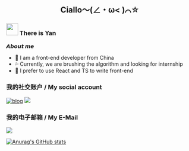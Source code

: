 <div align="center">

## Ciallo～(∠・ω< )⌒☆
</div>

 <h3 ><img src="https://cdn.jsdelivr.net/gh/dmego/images/img/Hi.gif" height="32" /> There is Yan</h3>

 
**𝘼𝙗𝙤𝙪𝙩 𝙢𝙚**

- 🏫 I am a front-end developer from China
- 💦 Currently, we are brushing the algorithm and looking for internship
- 🙈 I prefer to use React and TS to write front-end
  

### 我的社交账户 / My social account
<a href="https://homurafield.netlify.app/"><img src="https://img.shields.io/badge/blog-HomuraField-red" alt="blog"></a> [![](https://img.shields.io/badge/Flame_Y-blue?style=flat-square&logo=telegram)](https://t.me/Flame_Y)

### 我的电子邮箱 / My E-Mail

[![](https://img.shields.io/badge/Gmail-D14836?style=for-the-badge&logo=gmail&logoColor=white)](mailto:hoshiumyy@gmail.com)

[![Anurag's GitHub stats](https://github-readme-stats.vercel.app/api?username=Flame-Y)](https://github.com/anuraghazra/github-readme-stats)

<img align="center" src="https://github-readme-stats.vercel.app/api/top-langs/?username=Flame-Y&layout=compact&theme=buefy&hide_border=true" alt="" />
